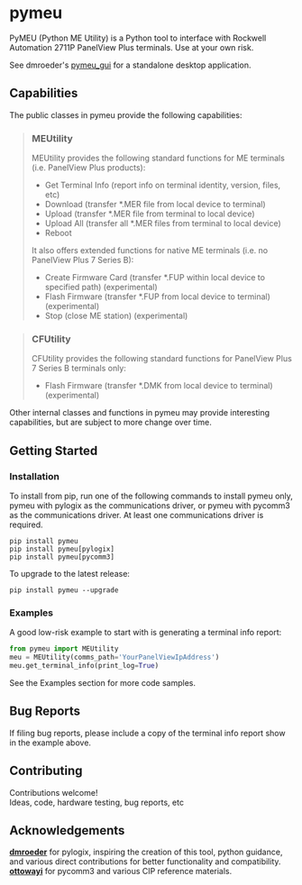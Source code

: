 # pymeu

PyMEU (Python ME Utility) is a Python tool to interface with Rockwell Automation 2711P PanelView Plus terminals.  Use at your own risk.<br>

See dmroeder's [pymeu_gui](https://github.com/dmroeder/pymeu_gui) for a standalone desktop application.<br>

## Capabilities

The public classes in pymeu provide the following capabilities:

> ### MEUtility
>
> MEUtility provides the following standard functions for ME terminals (i.e. PanelView Plus products):
> - Get Terminal Info (report info on terminal identity, version, files, etc)
> - Download (transfer *.MER file from local device to terminal)
> - Upload (transfer *.MER file from terminal to local device)
> - Upload All (transfer all *.MER files from terminal to local device)
> - Reboot
>
> It also offers extended functions for native ME terminals (i.e. no PanelView Plus 7 Series B):
> - Create Firmware Card (transfer *.FUP within local device to specified path) (experimental)
> - Flash Firmware (transfer *.FUP from local device to terminal) (experimental)
> - Stop (close ME station) (experimental)

> ### CFUtility
>
> CFUtility provides the following standard functions for PanelView Plus 7 Series B terminals only:
> - Flash Firmware (transfer *.DMK from local device to terminal) (experimental)

Other internal classes and functions in pymeu may provide interesting capabilities, but are subject to more change over time.

## Getting Started

### Installation

To install from pip, run one of the following commands to install pymeu only, pymeu with pylogix as the communications driver, or pymeu with pycomm3 as the communications driver.  At least one communications driver is required.
```console
pip install pymeu
pip install pymeu[pylogix]
pip install pymeu[pycomm3]
```

To upgrade to the latest release:
```console
pip install pymeu --upgrade
```

### Examples

A good low-risk example to start with is generating a terminal info report: 
```python
from pymeu import MEUtility
meu = MEUtility(comms_path='YourPanelViewIpAddress')
meu.get_terminal_info(print_log=True)
```
See the Examples section for more code samples.

## Bug Reports

If filing bug reports, please include a copy of the terminal info report show in the example above.

## Contributing

Contributions welcome!<br>
Ideas, code, hardware testing, bug reports, etc<br>

## Acknowledgements

**[dmroeder](https://github.com/dmroeder)** for pylogix, inspiring the creation of this tool, python guidance, and various direct contributions for better functionality and compatibility. <br>
**[ottowayi](https://github.com/ottowayi)** for pycomm3 and various CIP reference materials.
